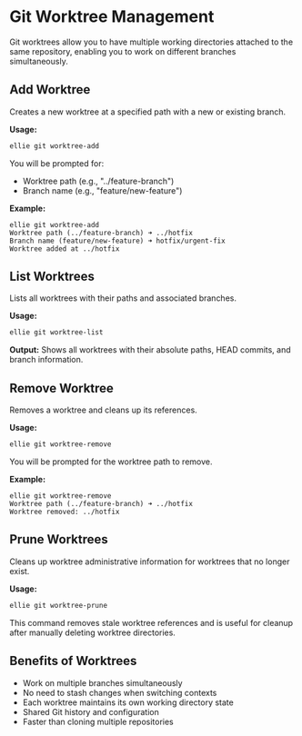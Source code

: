 # Git Worktree Management

Git worktrees allow you to have multiple working directories attached to the same repository, enabling you to work on different branches simultaneously.

## Add Worktree

Creates a new worktree at a specified path with a new or existing branch.

**Usage:**

```bash
ellie git worktree-add
```

You will be prompted for:

- Worktree path (e.g., "../feature-branch")
- Branch name (e.g., "feature/new-feature")

**Example:**

```text
ellie git worktree-add
Worktree path (../feature-branch) ➜ ../hotfix
Branch name (feature/new-feature) ➜ hotfix/urgent-fix
Worktree added at ../hotfix
```

## List Worktrees

Lists all worktrees with their paths and associated branches.

**Usage:**

```bash
ellie git worktree-list
```

**Output:**
Shows all worktrees with their absolute paths, HEAD commits, and branch information.

## Remove Worktree

Removes a worktree and cleans up its references.

**Usage:**

```bash
ellie git worktree-remove
```

You will be prompted for the worktree path to remove.

**Example:**

```text
ellie git worktree-remove
Worktree path (../feature-branch) ➜ ../hotfix
Worktree removed: ../hotfix
```

## Prune Worktrees

Cleans up worktree administrative information for worktrees that no longer exist.

**Usage:**

```bash
ellie git worktree-prune
```

This command removes stale worktree references and is useful for cleanup after manually deleting worktree directories.

## Benefits of Worktrees

- Work on multiple branches simultaneously
- No need to stash changes when switching contexts
- Each worktree maintains its own working directory state
- Shared Git history and configuration
- Faster than cloning multiple repositories
